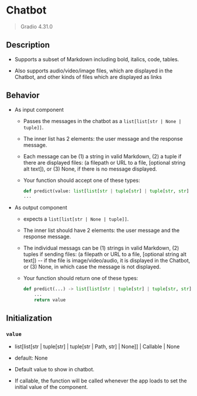 # Chatbot

> Gradio 4.31.0

## Description

- Supports a subset of Markdown including bold, italics, code, tables.

- Also supports audio/video/image files, which are displayed in the Chatbot, and other kinds of files which are displayed as links

## Behavior

- As input component

    - Passes the messages in the chatbot as a `list[list[str | None | tuple]]`.

    - The inner list has 2 elements: the user message and the response message.

    - Each message can be (1) a string in valid Markdown, (2) a tuple if there are displayed files: (a filepath or URL to a file, [optional string alt text]), or (3) None, if there is no message displayed.

    - Your function should accept one of these types:

        ```python
        def predict(value: list[list[str | tuple[str] | tuple[str, str] | None]] | None)
        ...
        ```

- As output component

    - expects a `list[list[str | None | tuple]]`.

    - The inner list should have 2 elements: the user message and the response message.

    - The individual messags can be (1) strings in valid Markdown, (2) tuples if sending files: (a filepath or URL to a file, [optional string alt text]) -- if the file is image/video/audio, it is displayed in the Chatbot, or (3) None, in which case the message is not displayed.

    - Your function should return one of these types:

        ```python
        def predict(...) -> list[list[str | tuple[str] | tuple[str, str] | None] | tuple] | None
            ...
            return value
        ```

## Initialization

### `value`

- list[list[str | tuple[str] | tuple[str | Path, str] | None]] | Callable | None

- default: None

- Default value to show in chatbot.

- If callable, the function will be called whenever the app loads to set the initial value of the component.
